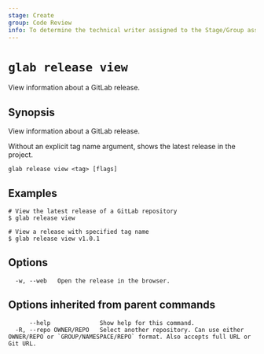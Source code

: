 ```yaml
---
stage: Create
group: Code Review
info: To determine the technical writer assigned to the Stage/Group associated with this page, see https://about.gitlab.com/handbook/product/ux/technical-writing/#assignments
---
```


<!--
This documentation is auto generated by a script.
Please do not edit this file directly. Run `make gen-docs` instead.
-->

# `glab release view`

View information about a GitLab release.

## Synopsis

View information about a GitLab release.

Without an explicit tag name argument, shows the latest release in the project.

```plaintext
glab release view <tag> [flags]
```

## Examples

```console
# View the latest release of a GitLab repository
$ glab release view

# View a release with specified tag name
$ glab release view v1.0.1

```

## Options

```plaintext
  -w, --web   Open the release in the browser.
```

## Options inherited from parent commands

```plaintext
      --help              Show help for this command.
  -R, --repo OWNER/REPO   Select another repository. Can use either OWNER/REPO or `GROUP/NAMESPACE/REPO` format. Also accepts full URL or Git URL.
```
